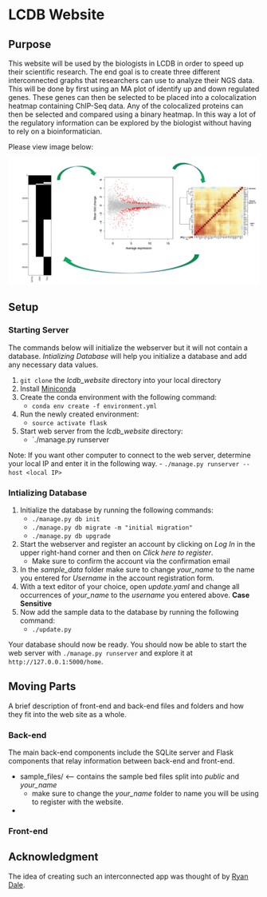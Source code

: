 LCDB Website
===============

## Purpose

This website will be used by the biologists in LCDB in order to speed up their
scientific research. The end goal is to create three different interconnected
graphs that researchers can use to analyze their NGS data.  This will be done
by first using an MA plot of identify up and down regulated genes.  These genes
can then be selected to be placed into a colocalization heatmap containing ChIP-Seq
data.  Any of the colocalized proteins can then be selected and compared using a
binary heatmap.  In this way a lot of the regulatory information can be explored
by the biologist without having to rely on a bioinformatician.  

Please view image below:

![LCDB Website]( https://github.com/MediciPrime/Repository-Images/blob/master/lcdb.png )

## Setup

### Starting Server

The commands below will initialize the webserver but it will not contain a database.
*Intializing Database* will help you initialize a database and add any necessary data
values.

1. `git clone` the *lcdb_website* directory into your local directory
2. Install [Miniconda](http://conda.pydata.org/miniconda.html)
3. Create the conda environment with the following command:
   - `conda env create -f environment.yml`
4. Run the newly created environment:
   - `source activate flask`
5. Start web server from the *lcdb_website* directory:
   - `./manage.py runserver

Note: If you want other computer to connect to the web server, determine your local IP
      and enter it in the following way.
      - `./manage.py runserver --host <local IP>`
      
### Intializing Database

1. Initialize the database by running the following commands:
   - `./manage.py db init`
   - `./manage.py db migrate -m "initial migration"`
   - `./manage.py db upgrade`
2. Start the webserver and register an account by clicking on *Log In* in the upper 
   right-hand corner and then on *Click here to register*.
   - Make sure to confirm the account via the confirmation email
3. In the *sample_data* folder make sure to change *your_name* to the name you entered
   for *Username* in the account registration form.
4. With a text editor of your choice, open *update.yaml* and change all occurrences of
   *your_name* to the *username* you entered above. **Case Sensitive**
5. Now add the sample data to the database by running the following command:
   - `./update.py`
   
Your database should now be ready. You should now be able to start the web server with
`./manage.py runserver` and explore it at `http://127.0.0.1:5000/home`.
      
## Moving Parts

A brief description of front-end and back-end files and folders and how they fit into 
the web site as a whole.

### Back-end

The main back-end components include the SQLite server and Flask components that relay
information between back-end and front-end. 

- sample_files/  <-- contains the sample bed files split into *public* and *your_name*
    - make sure to change the *your_name* folder to name you will be using to register
      with the website.
- 

### Front-end

## Acknowledgment
The idea of creating such an interconnected app was thought of by [Ryan Dale](https://github.com/daler).
